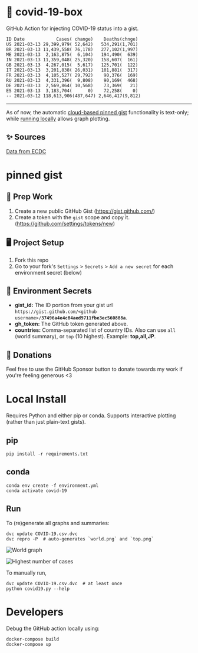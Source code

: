 # 🏥 covid-19-box

GitHub Action for injecting COVID-19 status into a gist.

```
ID Date            Cases( change)    Deaths(chnge)
US 2021-03-13 29,399,979( 52,642)   534,291(1,701)
BR 2021-03-13 11,439,558( 76,178)   277,102(1,997)
ME 2021-03-13  2,163,875(  6,104)   194,490(  639)
IN 2021-03-13 11,359,048( 25,320)   158,607(  161)
GB 2021-03-13  4,267,015(  5,617)   125,701(  122)
IT 2021-03-13  3,201,838( 26,031)   101,881(  317)
FR 2021-03-13  4,105,527( 29,792)    90,376(  169)
RU 2021-03-13  4,331,396(  9,808)    90,169(  468)
DE 2021-03-13  2,569,864( 10,568)    73,369(   21)
ES 2021-03-13  3,183,704(      0)    72,258(    0)
-- 2021-03-12 118,613,906(487,647) 2,646,417(9,812)
```

---

As of now, the automatic [cloud-based pinned gist](#pinned-gist) functionality is text-only;
while [running locally](#local-install) allows graph plotting.

## ✨ Sources

[Data from ECDC](https://www.ecdc.europa.eu/en/publications-data/download-todays-data-geographic-distribution-covid-19-cases-worldwide)

# pinned gist

## 🎒 Prep Work
1. Create a new public GitHub Gist (https://gist.github.com/)
1. Create a token with the `gist` scope and copy it. (https://github.com/settings/tokens/new)

## 🖥 Project Setup
1. Fork this repo
1. Go to your fork's `Settings` > `Secrets` > `Add a new secret` for each environment secret (below)

## 🤫 Environment Secrets
- **gist_id:** The ID portion from your gist url `https://gist.github.com/<github username>/`**`37496a4e4c84aed9711fbe3ec560888a`**.
- **gh_token:** The GitHub token generated above.
- **countries:** Comma-separated list of country IDs. Also can use `all` (world summary), or `top` (10 highest). Example: **top,all,JP**.

## 💸 Donations

Feel free to use the GitHub Sponsor button to donate towards my work if you're feeling generous <3

# Local Install

Requires Python and either pip or conda. Supports interactive plotting (rather than just plain-text gists).

## pip

```
pip install -r requirements.txt
```

## conda

```
conda env create -f environment.yml
conda activate covid-19
```

## Run

To (re)generate all graphs and summaries:

```
dvc update COVID-19.csv.dvc
dvc repro -P  # auto-generates `world.png` and `top.png`
```

![World graph](world.png)

![Highest number of cases](top.png)

To manually run,

```
dvc update COVID-19.csv.dvc  # at least once
python covid19.py --help
```

# Developers

Debug the GitHub action locally using:

```
docker-compose build
docker-compose up
```
